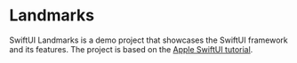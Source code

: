 # Landmarks

SwiftUI Landmarks is a demo project that showcases the SwiftUI framework and its features. The project is based on the [Apple SwiftUI tutorial](https://developer.apple.com/tutorials/swiftui).
